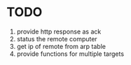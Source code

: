 # TODO

1. provide http response as ack
2. status the remote computer
3. get ip of remote from arp table
4. provide functions for multiple targets
